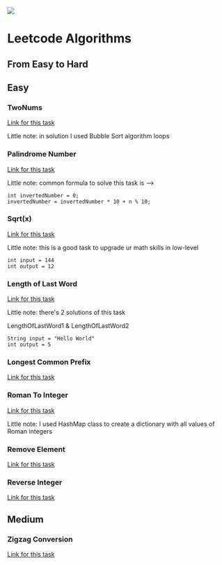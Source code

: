 <img src="https://pic3.zhimg.com/v2-e1425095196ac03e4c781a42be0cdc26_180x120.jpg">
<h1>Leetcode Algorithms</h1>

<h2>From Easy to Hard</h2>

<h2>Easy</h2>
<h3>TwoNums</h3>
<a href="https://leetcode.com/problems/two-sum/">Link for this task</a>
<p>Little note: in solution I used Bubble Sort algorithm loops</p>

<h3>Palindrome Number</h3>
<a href="https://leetcode.com/problems/palindrome-number/">Link for this task</a>
<p>Little note: common formula to solve this task is --> </p>
<code>int invertedNumber = 0;</code><br>
<code>invertedNumber = invertedNumber * 10 + n % 10;</code>

<h3>Sqrt(x)</h3>
<a href="https://leetcode.com/problems/sqrtx/description/">Link for this task</a>
<p>Little note: this is a good task to upgrade ur math skills in low-level</p>
<code>int input = 144</code><br>
<code>int output = 12</code>

<h3>Length of Last Word</h3>
<a href="https://leetcode.com/problems/length-of-last-word/description/">Link for this task</a>
<p>Little note: there's 2 solutions of this task</p>
<p>LengthOfLastWord1 & LengthOfLastWord2</p>
<code>String input = "Hello World"</code><br>
<code>int output = 5</code>

<h3>Longest Common Prefix</h3>
<a href="https://leetcode.com/problems/longest-common-prefix/">Link for this task</a>

<h3>Roman To Integer</h3>
<a href="https://leetcode.com/problems/roman-to-integer/description/">Link for this task</a>
<p>Little note: I used HashMap class to create a dictionary with all values of Roman integers</p>

<h3>Remove Element</h3>
<a href="https://leetcode.com/problems/remove-element/">Link for this task</a>

<h3>Reverse Integer</h3>
<a href="https://leetcode.com/problems/reverse-integer/description/">Link for this task</a>

<h2>Medium</h2>
<h3>Zigzag Conversion</h3>
<a href="https://leetcode.com/problems/zigzag-conversion/">Link for this task</a>
